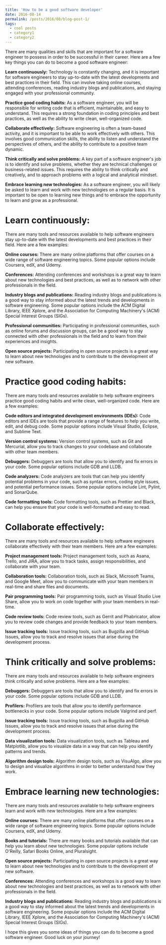 ```yaml
---
title: 'How to be a good software developer'
date: 2016-08-14
permalink: /posts/2016/08/blog-post-1/
tags:
  - cool posts
  - category1
  - category2
---
```



There are many qualities and skills that are important for a software engineer to possess in order to be successful in their career. Here are a few key things you can do to become a good software engineer:

<b>Learn continuously:</b> Technology is constantly changing, and it is important for software engineers to stay up-to-date with the latest developments and best practices in their field. This can involve taking online courses, attending conferences, reading industry blogs and publications, and staying engaged with your professional community.

<b>Practice good coding habits:</b> As a software engineer, you will be responsible for writing code that is efficient, maintainable, and easy to understand. This requires a strong foundation in coding principles and best practices, as well as the ability to write clean, well-organized code.

<b>Collaborate effectively:</b> Software engineering is often a team-based activity, and it is important to be able to work effectively with others. This involves good communication skills, the ability to listen and understand the perspectives of others, and the ability to contribute to a positive team dynamic.

<b>Think critically and solve problems:</b> A key part of a software engineer's job is to identify and solve problems, whether they are technical challenges or business-related issues. This requires the ability to think critically and creatively, and to approach problems with a logical and analytical mindset.

<b>Embrace learning new technologies:</b> As a software engineer, you will likely be asked to learn and work with new technologies on a regular basis. It is important to be open to learning new things and to embrace the opportunity to learn and grow as a professional.

Learn continuously:
======

There are many tools and resources available to help software engineers stay up-to-date with the latest developments and best practices in their field. Here are a few examples:

<b>Online courses:</b> There are many online platforms that offer courses on a wide range of software engineering topics. Some popular options include Coursera, edX, and Udemy.

<b>Conferences:</b> Attending conferences and workshops is a great way to learn about new technologies and best practices, as well as to network with other professionals in the field.

<b>Industry blogs and publications:</b> Reading industry blogs and publications is a good way to stay informed about the latest trends and developments in software engineering. Some popular options include the ACM Digital Library, IEEE Xplore, and the Association for Computing Machinery's (ACM) Special Interest Groups (SIGs).

<b>Professional communities:</b> Participating in professional communities, such as online forums and discussion groups, can be a good way to stay connected with other professionals in the field and to learn from their experiences and insights.

<b>Open source projects:</b> Participating in open source projects is a great way to learn about new technologies and to contribute to the development of new software.


Practice good coding habits: 
======

There are many tools and resources available to help software engineers practice good coding habits and write clean, well-organized code. Here are a few examples:

<b>Code editors and integrated development environments (IDEs):</b> Code editors and IDEs are tools that provide a range of features to help you write, edit, and debug code. Some popular options include Visual Studio, Eclipse, and Sublime Text.

<b>Version control systems:</b> Version control systems, such as Git and Mercurial, allow you to track changes to your codebase and collaborate with other team members.

<b>Debuggers:</b> Debuggers are tools that allow you to identify and fix errors in your code. Some popular options include GDB and LLDB.

<b>Code analyzers:</b> Code analyzers are tools that can help you identify potential problems in your code, such as syntax errors, coding style issues, and potential performance issues. Some popular options include Lint, Pylint, and SonarQube.

<b>Code formatting tools:</b> Code formatting tools, such as Prettier and Black, can help you ensure that your code is well-formatted and easy to read.

Collaborate effectively: 
======

There are many tools and resources available to help software engineers collaborate effectively with their team members. Here are a few examples:

<b>Project management tools:</b> Project management tools, such as Asana, Trello, and JIRA, allow you to track tasks, assign responsibilities, and collaborate with your team.

<b>Collaboration tools:</b> Collaboration tools, such as Slack, Microsoft Teams, and Google Meet, allow you to communicate with your team members in real-time and share files and documents.

<b>Pair programming tools:</b> Pair programming tools, such as Visual Studio Live Share, allow you to work on code together with your team members in real-time.

<b>Code review tools:</b> Code review tools, such as Gerrit and Phabricator, allow you to review code changes and provide feedback to your team members.

<b>Issue tracking tools:</b> Issue tracking tools, such as Bugzilla and GitHub Issues, allow you to track and resolve issues that arise during the development process.

Think critically and solve problems: 
======

There are many tools and resources available to help software engineers think critically and solve problems. Here are a few examples:

<b>Debuggers:</b> Debuggers are tools that allow you to identify and fix errors in your code. Some popular options include GDB and LLDB.

<b>Profilers:</b> Profilers are tools that allow you to identify performance bottlenecks in your code. Some popular options include Valgrind and perf.

<b>Issue tracking tools:</b> Issue tracking tools, such as Bugzilla and GitHub Issues, allow you to track and resolve issues that arise during the development process.

<b>Data visualization tools:</b> Data visualization tools, such as Tableau and Matplotlib, allow you to visualize data in a way that can help you identify patterns and trends.

<b>Algorithm design tools:</b> Algorithm design tools, such as VisuAlgo, allow you to design and visualize algorithms in order to better understand how they work.

Embrace learning new technologies: 
======

There are many tools and resources available to help software engineers learn and work with new technologies. Here are a few examples:

<b>Online courses:</b> There are many online platforms that offer courses on a wide range of software engineering topics. Some popular options include Coursera, edX, and Udemy.

<b>Books and tutorials:</b> There are many books and tutorials available that can help you learn about new technologies. Some popular options include O'Reilly, Safari Books Online, and Pluralsight.

<b>Open source projects:</b> Participating in open source projects is a great way to learn about new technologies and to contribute to the development of new software.

<b>Conferences:</b> Attending conferences and workshops is a good way to learn about new technologies and best practices, as well as to network with other professionals in the field.

<b>Industry blogs and publications:</b> Reading industry blogs and publications is a good way to stay informed about the latest trends and developments in software engineering. Some popular options include the ACM Digital Library, IEEE Xplore, and the Association for Computing Machinery's (ACM) Special Interest Groups (SIGs).


I hope this gives you some ideas of things you can do to become a good software engineer. Good luck on your journey!

